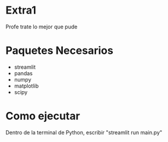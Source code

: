 # Extra1
Profe trate lo mejor que pude

# Paquetes Necesarios
* streamlit
* pandas
* numpy
* matplotlib
* scipy

# Como ejecutar
Dentro de la terminal de Python, escribir "streamlit run main.py"
